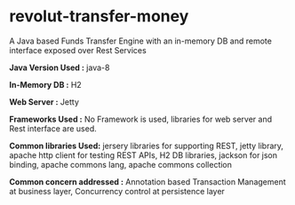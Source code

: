 # revolut-transfer-money
A Java based Funds Transfer Engine with an in-memory DB and remote interface exposed over Rest Services

<B>Java Version Used :</B> java-8

<B>In-Memory DB :</B> H2

<B>Web Server :</B> Jetty

<B>Frameworks Used :</B> No Framework is used, libraries for web server and Rest interface are used.

<B>Common libraries Used:</B> jersery libraries for supporting REST, jetty library, apache http client for testing REST APIs, H2 DB libraries, jackson for json binding, apache commons lang, apache commons collection

<B>Common concern addressed :</B> Annotation based Transaction Management at business layer, Concurrency control at persistence layer


